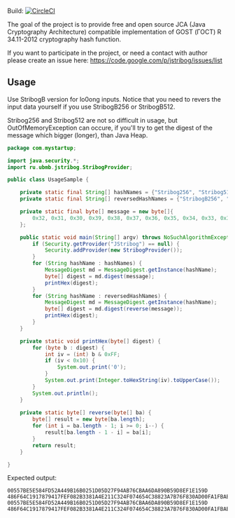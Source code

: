 Build: [![CircleCI](https://circleci.com/gh/Predict23/jstribog.svg?style=svg)](https://circleci.com/gh/Predict23/jstribog)

The goal of the project is to provide free and open source JCA (Java Cryptography Architecture) compatible implementation of GOST (ГОСТ) R 34.11-2012 cryptography hash function.

If you want to participate in the project, or need a contact with author please create an issue here: https://code.google.com/p/jstribog/issues/list

## Usage

Use StribogB version for lo0ong inputs. Notice that you need to revers the input data yourself if you use StribogB256 or StribogB512.

Stribog256 and Stribog512 are not so difficult in usage, but OutOfMemoryException can occure, if you'll try to get the digest of the message which bigger (longer), than Java Heap.

```java
package com.mystartup;

import java.security.*;
import ru.ubmb.jstribog.StribogProvider;

public class UsageSample {

    private static final String[] hashNames = {"Stribog256", "Stribog512"};
    private static final String[] reversedHashNames = {"StribogB256", "StribogB512"}; //Use this digests for loooong messages from streams

    private static final byte[] message = new byte[]{
        0x32, 0x31, 0x30, 0x39, 0x38, 0x37, 0x36, 0x35, 0x34, 0x33, 0x32, 0x31, 0x30, 0x39, 0x38, 0x37, 0x36, 0x35, 0x34, 0x33, 0x32, 0x31, 0x30, 0x39, 0x38, 0x37, 0x36, 0x35, 0x34, 0x33, 0x32, 0x31, 0x30, 0x39, 0x38, 0x37, 0x36, 0x35, 0x34, 0x33, 0x32, 0x31, 0x30, 0x39, 0x38, 0x37, 0x36, 0x35, 0x34, 0x33, 0x32, 0x31, 0x30, 0x39, 0x38, 0x37, 0x36, 0x35, 0x34, 0x33, 0x32, 0x31, 0x30
    };

    public static void main(String[] argv) throws NoSuchAlgorithmException, NoSuchProviderException {
        if (Security.getProvider("JStribog") == null) {
            Security.addProvider(new StribogProvider());
        }        
        for (String hashName : hashNames) {
            MessageDigest md = MessageDigest.getInstance(hashName);
            byte[] digest = md.digest(message);
            printHex(digest);
        }
        for (String hashName : reversedHashNames) {
            MessageDigest md = MessageDigest.getInstance(hashName);
            byte[] digest = md.digest(reverse(message));
            printHex(digest);
        }
    }

    private static void printHex(byte[] digest) {
        for (byte b : digest) {
            int iv = (int) b & 0xFF;
            if (iv < 0x10) {
                System.out.print('0');
            }
            System.out.print(Integer.toHexString(iv).toUpperCase());
        }
        System.out.println();
    }
    
    private static byte[] reverse(byte[] ba) {        
        byte[] result = new byte[ba.length];
        for (int i = ba.length - 1; i >= 0; i--) {
            result[ba.length - 1 - i] = ba[i];
        }
        return result;
    }

}
```

Expected output:

```
00557BE5E584FD52A449B16B0251D05D27F94AB76CBAA6DA890B59D8EF1E159D
486F64C1917879417FEF082B3381A4E211C324F074654C38823A7B76F830AD00FA1FBAE42B1285C0352F227524BC9AB16254288DD6863DCCD5B9F54A1AD0541B
00557BE5E584FD52A449B16B0251D05D27F94AB76CBAA6DA890B59D8EF1E159D
486F64C1917879417FEF082B3381A4E211C324F074654C38823A7B76F830AD00FA1FBAE42B1285C0352F227524BC9AB16254288DD6863DCCD5B9F54A1AD0541B
```
